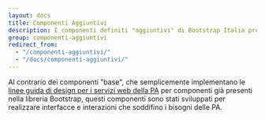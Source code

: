 ```yaml
---
layout: docs
title: Componenti Aggiuntivi
description: I componenti definiti "aggiuntivi" di Bootstrap Italia presenti in questa sezione non sono presenti nativamente nella libreria Bootstrap.
group: componenti-aggiuntivi
redirect_from:
  - "/componenti-aggiuntivi/"
  - "/docs/componenti-aggiuntivi/"
---
```


Al contrario dei componenti "base", che semplicemente implementano le [linee guida di design per i servizi web della PA](https://docs.italia.it/italia/designers-italia/design-linee-guida-docs/) per componenti già presenti nella libreria Bootstrap, questi componenti sono stati sviluppati per realizzare interfacce e interazioni che soddifino i bisogni delle PA.
